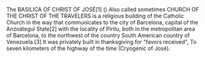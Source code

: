 The BASILICA OF CHRIST OF JOSÉ[1] () Also called sometimes CHURCH OF THE CHRIST OF THE TRAVELERS is a religious building of the Catholic Church in the way that communicates to the city of Barcelona, capital of the Anzoátegui State[2] with the locality of Píritu, both in the metropolitan area of Barcelona, to the northwest of the country South American country of Venezuela.[3] It was privately built in thanksgiving for "favors received", To seven kilometers of the highway of the time (Cryogenic of José).

